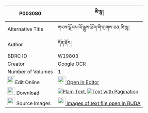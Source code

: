 |P003080|མི་སྣ། 
| --- | --- 
|Alternative Title |གངས་ལྗོངས་ལོ་རྒྱུས་ཐོག་གི་གྲགས་ཅན་མི་སྣ།
|Author| དོན་རྡོར།
|BDRC ID | W19803
|Creator | Google OCR
|Number of Volumes| 1
|<img width="25" src="https://img.icons8.com/color/25/000000/edit-property.png">Edit Online| [<img width="25" src="https://avatars.githubusercontent.com/u/45091458?s=200&v=4"> Open in Editor](http://editor.openpecha.org/P003080)
|<img width="25" src="https://img.icons8.com/fluent/48/000000/download-2.png"/>  Download | [![](https://img.icons8.com/color/20/000000/txt.png)Plain Text](https://github.com/Openpecha/P003080/releases/download/v1/mina_plain_P003080.zip), [![](https://img.icons8.com/color/20/000000/txt.png)Text with Pagination](https://github.com/Openpecha/P003080/releases/download/v1/mina_pages_P003080.zip)
|<img width="25" src="https://img.icons8.com/plasticine/100/000000/pictures-folder.png"/>  Source Images | [<img width="25" src="https://library.bdrc.io/icons/BUDA-small.svg"> Images of text file open in BUDA](https://library.bdrc.io/show/bdr:W19803)